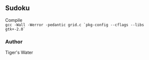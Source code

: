 Sudoku  
---  

Compile  
``` gcc -Wall -Werror -pedantic grid.c `pkg-config --cflags --libs gtk+-2.0` ```

### Author
Tiger's Water
